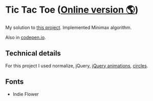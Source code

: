 # Tic Tac Toe ([Online version 🌎](https://pouyio.github.io/freeCodeCamp/frontEnd/08tictac/))

My solution to [this project](http://www.freecodecamp.com/challenges/build-a-tic-tac-toe-game).
Implemented Minimax algorithm.

Also in [codepen.io](https://codepen.io/pouyio/full/megLJB/).

## Technical details

For this project I used normalize, jQuery, [jQuery animations](https://jqueryui.com/animate/), [circles](https://github.com/lugolabs/circles).

## Fonts
- Indie Flower